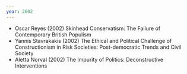 ```yaml
---
year: 2002
---
```


- Oscar Reyes (2002) Skinhead Conservatism: The Failure of Contemporary British Populism
- Yannis Stavrakakis (2002) The Ethical and Political Challenge of Constructionism in Risk Societies: Post-democratic Trends and Civil Society
- Aletta Norval (2002) The Impurity of Politics: Deconstructive Interventions
